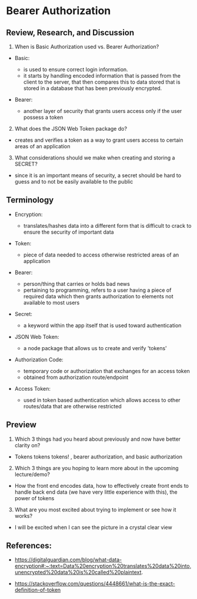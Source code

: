 # Bearer Authorization

## Review, Research, and Discussion

1. When is Basic Authorization used vs. Bearer Authorization?

- Basic:
  - is used to ensure correct login information. 
  - it starts by handling encoded information that is passed from the client to the server, that then compares this to data stored that is stored in a database that has been previously encrypted.

- Bearer:
  - another layer of security that grants users access only if the user possess a token


2. What does the JSON Web Token package do?

- creates and verifies a token as a way to grant users access to certain areas of an application

3. What considerations should we make when creating and storing a SECRET?

- since it is an important means of security, a secret should be hard to guess and to not be easily available to the public


## Terminology

- Encryption:
  - translates/hashes data into a different form that is difficult to crack to ensure the security of important data

- Token:
  - piece of data needed to access otherwise restricted areas of an application

- Bearer:
  - person/thing that carries or holds bad news
  - pertaining to programming, refers to a user having a piece of required data which then grants authorization to elements not available to most users

- Secret:
  - a keyword within the app itself that is used toward authentication

- JSON Web Token:
  - a node package that allows us to create and verify 'tokens'

- Authorization Code:
  - temporary code or authorization that exchanges for an access token
  - obtained from authorization route/endpoint

- Access Token:
  - used in token based authentication which allows access to other routes/data that are otherwise restricted

## Preview

1. Which 3 things had you heard about previously and now have better clarity on?

- Tokens tokens tokens! , bearer authorization, and basic authorization

2. Which 3 things are you hoping to learn more about in the upcoming lecture/demo?

- How the front end encodes data, how to effectively create front ends to handle back end data (we have very little experience with this), the power of tokens

3. What are you most excited about trying to implement or see how it works?

- I will be excited when I can see the picture in a crystal clear view

## References:

- https://digitalguardian.com/blog/what-data-encryption#:~:text=Data%20encryption%20translates%20data%20into,unencrypted%20data%20is%20called%20plaintext.

- https://stackoverflow.com/questions/4448661/what-is-the-exact-definition-of-token